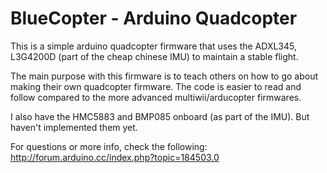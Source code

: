 BlueCopter - Arduino Quadcopter
==========
This is a simple arduino quadcopter firmware that uses the ADXL345, L3G4200D (part of the cheap chinese IMU) to maintain a stable flight. 

The main purpose with this firmware is to teach others on how to go about making their own quadcopter firmware. The code is easier to read and follow compared to the more advanced multiwii/arducopter firmwares.

I also have the HMC5883 and BMP085 onboard (as part of the IMU). But haven't implemented them yet.

For questions or more info, check the following: http://forum.arduino.cc/index.php?topic=184503.0
